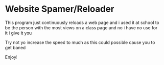 # Website Spamer/Reloader
This program just continuously reloads a web page and i used it at school 
to be the person with the most views on a class page and no i have no 
use for it i give it you

Try not yo increase the speed to much as this could possible cause 
you to get baned

Enjoy!
